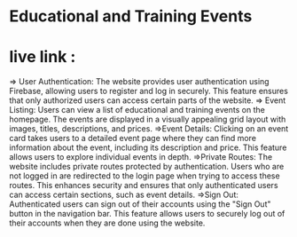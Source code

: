 # Educational and Training Events

# live link : 

=> User Authentication: The website provides user authentication using Firebase, allowing users to register and log in securely. This feature ensures that only authorized users can access certain parts of the website.
=> Event Listing: Users can view a list of educational and training events on the homepage. The events are displayed in a visually appealing grid layout with images, titles, descriptions, and prices.
=>Event Details: Clicking on an event card takes users to a detailed event page where they can find more information about the event, including its description and price. This feature allows users to explore individual events in depth.
=>Private Routes: The website includes private routes protected by authentication. Users who are not logged in are redirected to the login page when trying to access these routes. This enhances security and ensures that only authenticated users can access certain sections, such as event details.
=>Sign Out: Authenticated users can sign out of their accounts using the "Sign Out" button in the navigation bar. This feature allows users to securely log out of their accounts when they are done using the website.
